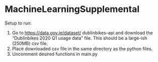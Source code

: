 # MachineLearningSupplemental

Setup to run:

1. Go to https://data.gov.ie/dataset/ dublinbikes-api and download the “Dublinbikes 2020 Q1 usage data” file. This should be a large-ish (250MB) csv file.
2. Place downloaded csv file in the same directory as the python files.
3. Uncomment desired functions in main.py
